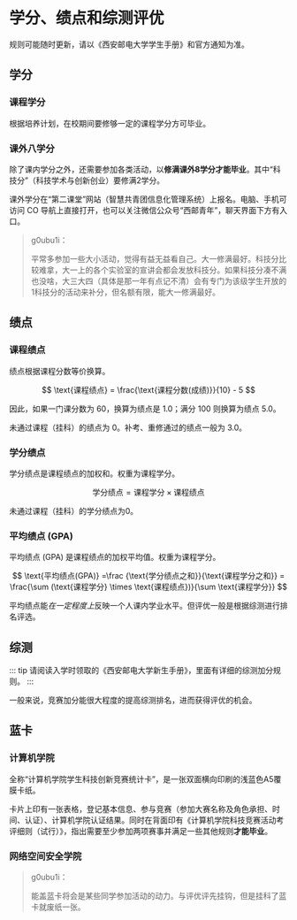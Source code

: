 # 学分、绩点和综测评优

<Disclaimer />

规则可能随时更新，请以《西安邮电大学学生手册》和官方通知为准。

## 学分

### 课程学分

根据培养计划，在校期间要修够一定的课程学分方可毕业。

### 课外八学分

除了课内学分之外，还需要参加各类活动，以**修满课外8学分才能毕业**。其中“科技分”（科技学术与创新创业）要修满2学分。

课外学分在“第二课堂”网站（智慧共青团信息化管理系统）上报名。电脑、手机可访问 CO 导航上直接打开，也可以关注微信公众号“西邮青年”，聊天界面下方有入口。

> g0ubu1i：
>
> 平常多参加一些大小活动，觉得有益无益看自己。大一修满最好。科技分比较难拿，大一上的各个实验室的宣讲会都会发放科技分。如果科技分凑不满也没啥，大三大四（具体是那一年有点记不清）会有专门为该级学生开放的1科技分的活动来补分，但名额有限，能大一修满最好。

## 绩点

### 课程绩点

绩点根据课程分数等价换算。

$$ \text{课程绩点} = \frac{\text{课程分数(成绩)}}{10} - 5 $$

因此，如果一门课分数为 60，换算为绩点是 1.0；满分 100 则换算为绩点 5.0。

未通过课程（挂科）的绩点为 0。补考、重修通过的绩点一般为 3.0。

### 学分绩点

学分绩点是课程绩点的加权和。权重为课程学分。

$$ \text{学分绩点} = \text{课程学分} \times \text{课程绩点} $$

未通过课程（挂科）的学分绩点为0。

### 平均绩点 (GPA)

平均绩点 (GPA) 是课程绩点的加权平均值。权重为课程学分。

$$ \text{平均绩点(GPA)} =\frac {\text{学分绩点之和}}{\text{课程学分之和}} = \frac{\sum (\text{课程学分} \times \text{课程绩点})}{\sum \text{课程学分}} $$

平均绩点能*在一定程度上*反映一个人课内学业水平。但评优一般是根据综测进行排名评选。

## 综测

::: tip
请阅读入学时领取的《西安邮电大学新生手册》，里面有详细的综测加分规则。
:::

一般来说，竞赛加分能很大程度的提高综测排名，进而获得评优的机会。

## 蓝卡

### 计算机学院

全称“计算机学院学生科技创新竞赛统计卡”，是一张双面横向印刷的浅蓝色<Tip text="尺寸148mm*210mm的硬卡纸">A5覆膜卡纸</Tip>。

卡片上印有一张表格，登记基本信息、参与竞赛（参加大赛名称及角色承担、时间、认证）、计算机学院认证结果。同时在背面印有《计算机学院科技竞赛活动考评细则（试行）》，指出需要至少参加两项赛事并满足一些其他规则**才能毕业**。

### 网络空间安全学院

> g0ubu1i：
>
> 能盖蓝卡将会是某些同学参加活动的动力。与评优评先挂钩，但是挂科了蓝卡就废纸一张。
